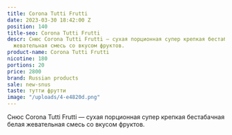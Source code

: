 ```yaml
---
title: Corona Tutti Frutti
date: 2023-03-30 18:42:00 Z
position: 140
title-seo: Corona Tutti Frutti
descr: Снюс Corona Tutti Frutti — сухая порционная супер крепкая бестабачная белая
  жевательная смесь со вкусом фруктов.
product-name: Corona Tutti Frutti
nicotine: 180
portions: 20
price: 2800
brand: Russian products
sale: new-snus
taste: тутти фрутти
image: "/uploads/4-e4820d.png"
---
```


Снюс Corona Tutti Frutti — сухая порционная супер крепкая бестабачная белая жевательная смесь со вкусом фруктов.
